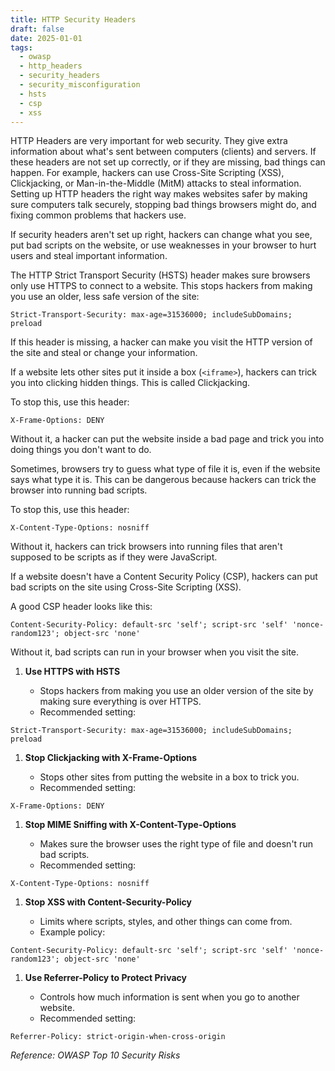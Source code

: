 ```yaml
---
title: HTTP Security Headers
draft: false
date: 2025-01-01
tags:
  - owasp
  - http_headers
  - security_headers
  - security_misconfiguration
  - hsts
  - csp
  - xss
---
```


HTTP Headers are very important for web security. They give extra information about what's sent between computers (clients) and servers. If these headers are not set up correctly, or if they are missing, bad things can happen. For example, hackers can use Cross-Site Scripting (XSS), Clickjacking, or Man-in-the-Middle (MitM) attacks to steal information. Setting up HTTP headers the right way makes websites safer by making sure computers talk securely, stopping bad things browsers might do, and fixing common problems that hackers use.

If security headers aren't set up right, hackers can change what you see, put bad scripts on the website, or use weaknesses in your browser to hurt users and steal important information.

The HTTP Strict Transport Security (HSTS) header makes sure browsers only use HTTPS to connect to a website. This stops hackers from making you use an older, less safe version of the site:

```
Strict-Transport-Security: max-age=31536000; includeSubDomains; preload
```

If this header is missing, a hacker can make you visit the HTTP version of the site and steal or change your information.

If a website lets other sites put it inside a box (`<iframe>`), hackers can trick you into clicking hidden things. This is called Clickjacking.

To stop this, use this header:

```
X-Frame-Options: DENY
```

Without it, a hacker can put the website inside a bad page and trick you into doing things you don't want to do.

Sometimes, browsers try to guess what type of file it is, even if the website says what type it is. This can be dangerous because hackers can trick the browser into running bad scripts.

To stop this, use this header:

```
X-Content-Type-Options: nosniff
```

Without it, hackers can trick browsers into running files that aren't supposed to be scripts as if they were JavaScript.

If a website doesn't have a Content Security Policy (CSP), hackers can put bad scripts on the site using Cross-Site Scripting (XSS).

A good CSP header looks like this:

```
Content-Security-Policy: default-src 'self'; script-src 'self' 'nonce-random123'; object-src 'none'
```

Without it, bad scripts can run in your browser when you visit the site.

1. **Use HTTPS with HSTS**

   - Stops hackers from making you use an older version of the site by making sure everything is over HTTPS.
   - Recommended setting:

```
Strict-Transport-Security: max-age=31536000; includeSubDomains; preload
```

1. **Stop Clickjacking with X-Frame-Options**

   - Stops other sites from putting the website in a box to trick you.
   - Recommended setting:

```
X-Frame-Options: DENY
```

1. **Stop MIME Sniffing with X-Content-Type-Options**

   - Makes sure the browser uses the right type of file and doesn't run bad scripts.
   - Recommended setting:

```
X-Content-Type-Options: nosniff
```

1. **Stop XSS with Content-Security-Policy**

   - Limits where scripts, styles, and other things can come from.
   - Example policy:

```
Content-Security-Policy: default-src 'self'; script-src 'self' 'nonce-random123'; object-src 'none'
```

1. **Use Referrer-Policy to Protect Privacy**

   - Controls how much information is sent when you go to another website.
   - Recommended setting:

```
Referrer-Policy: strict-origin-when-cross-origin
```

*Reference: OWASP Top 10 Security Risks*

